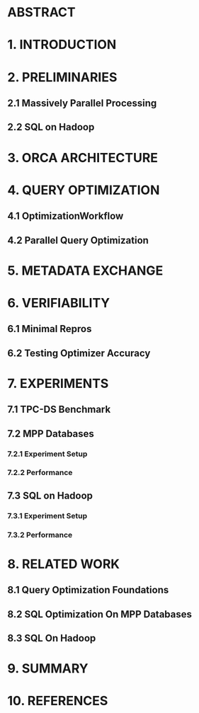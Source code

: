 # ABSTRACT
# 1. INTRODUCTION
# 2. PRELIMINARIES
## 2.1 Massively Parallel Processing
## 2.2 SQL on Hadoop
# 3. ORCA ARCHITECTURE
# 4. QUERY OPTIMIZATION
## 4.1 OptimizationWorkflow
## 4.2 Parallel Query Optimization
# 5. METADATA EXCHANGE
# 6. VERIFIABILITY
## 6.1 Minimal Repros
## 6.2 Testing Optimizer Accuracy
# 7. EXPERIMENTS
## 7.1 TPC-DS Benchmark
## 7.2 MPP Databases
### 7.2.1 Experiment Setup
### 7.2.2 Performance
## 7.3 SQL on Hadoop
### 7.3.1 Experiment Setup
### 7.3.2 Performance
# 8. RELATED WORK
## 8.1 Query Optimization Foundations
## 8.2 SQL Optimization On MPP Databases
## 8.3 SQL On Hadoop
# 9. SUMMARY
# 10. REFERENCES
